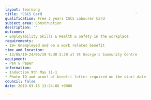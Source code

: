 ```yaml
---
layout: learning
title: 'CSCS Card                                           '
qualification: Free 3 years CSCS Labourer Card
subject_area: Construction
description: ''
outcomes:
- Employability Skills & Health & Safety in the workplace
requirements:
- 19+ Unemployed and on a work related benefit
time_and_location:
- 13/05/19-24/05/19 9:30-3:30 at St George's Community Centre
equipment:
- Pen & Paper
information:
- Induction 9th May 11-1
- Photo ID and proof of benefit letter required on the start date
council: false
date: 2019-03-15 13:24:08 +0000

---
```

